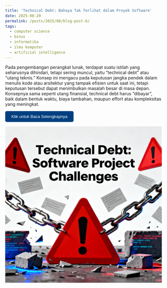 ```yaml
---
title: 'Technical Debt: Bahaya Tak Terlihat dalam Proyek Software'
date: 2025-08-20
permalink: /posts/2025/08/blog-post-6/
tags:
  - computer science
  - binus
  - informatika
  - ilmu komputer
  - artificial intelligence
---
```


Pada pengembangan perangkat lunak, terdapat suatu istilah yang seharusnya dihindari, tetapi sering muncul, yaitu “technical debt” atau “utang teknis.” Konsep ini mengacu pada keputusan jangka pendek dalam menulis kode atau arsitektur yang tampak efisien untuk saat ini, tetapi keputusan tersebut dapat menimbulkan masalah besar di masa depan. Konsepnya sama seperti utang finansial, technical debt harus “dibayar”, baik dalam bentuk waktu, biaya tambahan, maupun effort atau kompleksitas yang meningkat. 


<a href="https://socs.binus.ac.id/2025/08/20/technical-debt-bahaya-tak-terlihat-dalam-proyek-software/" target="_blank">
  <button 
    style="padding: 10px 20px; background-color: #004080; color: white; border: none; border-radius: 5px; cursor: pointer; transition: background-color 0.3s;" 
    onmouseover="this.style.backgroundColor='#0059b3'" 
    onmouseout="this.style.backgroundColor='#004080'">
    Klik untuk Baca Selengkapnya
  </button>
</a>


![Alt Text](/images/blog-7.1.png "Technical Debt: Bahaya Tak Terlihat dalam Proyek Software")



<!-- ## What is Artificial Intelligence?

Artificial Intelligence refers to the simulation of human intelligence in machines programmed to think and learn. It encompasses various subfields, such as:
- **Machine Learning (ML)**: Algorithms that enable systems to learn from data.
- **Natural Language Processing (NLP)**: The ability of machines to understand and generate human language.
- **Computer Vision (CV)**: Teaching machines to interpret and analyze visual data.

## Applications of AI

AI has numerous applications across industries:
1. **Healthcare**: Assisting in diagnosis, drug discovery, and personalized treatments.
2. **Finance**: Fraud detection, algorithmic trading, and risk assessment.
3. **Transportation**: Autonomous vehicles and traffic management systems.

## The Future of AI

As AI continues to evolve, it poses both opportunities and challenges. Ethical considerations, data privacy, and potential job displacement are critical issues that need to be addressed as we integrate AI into society.

Stay tuned for more insights into AI and its impact on our future. -->